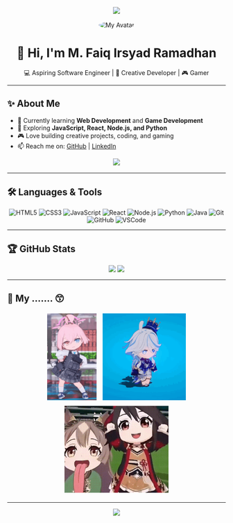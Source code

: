 <!-- Banner -->
<p align="center">
  <img src="https://capsule-render.vercel.app/api?type=waving&color=0:7c3aed,100:9333ea&height=200&section=header&text=Welcome%20to%20My%20Profile!&fontSize=40&fontColor=ffffff&animation=fadeIn" />
</p>

<!-- Logo / Avatar -->
<p align="center">
  <img src="https://github.com/hawoooh.png" width="120" style="border-radius:50%;" alt="My Avatar"/>
</p>

<h1 align="center">👋 Hi, I'm M. Faiq Irsyad Ramadhan</h1>
<p align="center">💻 Aspiring Software Engineer | 🚀 Creative Developer | 🎮 Gamer</p>

---

## ✨ About Me
- 🔭 Currently learning **Web Development** and **Game Development**  
- 🌱 Exploring **JavaScript, React, Node.js, and Python**  
- 🎮 Love building creative projects, coding, and gaming  
- 📫 Reach me on: [GitHub](https://github.com/hawoooh) | [LinkedIn](#)  

<p align="center">
  <a href="https://hawoooh.github.io/Profil/" target="_blank">
    <img src="https://img.shields.io/badge/🌐%20My%20Website-7c3aed?style=for-the-badge&logo=google-chrome&logoColor=white" />
  </a>
</p>

---

## 🛠️ Languages & Tools
<p align="center">
  <!-- Programming Languages -->
  <img src="https://cdn.jsdelivr.net/gh/devicons/devicon/icons/html5/html5-original.svg" height="40" alt="HTML5"/>
  <img src="https://cdn.jsdelivr.net/gh/devicons/devicon/icons/css3/css3-original.svg" height="40" alt="CSS3"/>
  <img src="https://cdn.jsdelivr.net/gh/devicons/devicon/icons/javascript/javascript-original.svg" height="40" alt="JavaScript"/>
  <img src="https://cdn.jsdelivr.net/gh/devicons/devicon/icons/react/react-original.svg" height="40" alt="React"/>
  <img src="https://cdn.jsdelivr.net/gh/devicons/devicon/icons/nodejs/nodejs-original.svg" height="40" alt="Node.js"/>
  <img src="https://cdn.jsdelivr.net/gh/devicons/devicon/icons/python/python-original.svg" height="40" alt="Python"/>
  <img src="https://cdn.jsdelivr.net/gh/devicons/devicon/icons/java/java-original.svg" height="40" alt="Java"/>
  
  <!-- Tools -->
  <img src="https://cdn.jsdelivr.net/gh/devicons/devicon/icons/git/git-original.svg" height="40" alt="Git"/>
  <img src="https://cdn.jsdelivr.net/gh/devicons/devicon/icons/github/github-original.svg" height="40" alt="GitHub"/>
  <img src="https://cdn.jsdelivr.net/gh/devicons/devicon/icons/vscode/vscode-original.svg" height="40" alt="VSCode"/>
</p>

---

## 🏆 GitHub Stats
<p align="center">
  <img src="https://github-readme-stats.vercel.app/api?username=username&show_icons=true&theme=tokyonight" height="150"/>
  <img src="https://github-readme-stats.vercel.app/api/top-langs/?username=username&layout=compact&theme=tokyonight" height="150"/>
</p>

---

## 🎉 My ....... 😙
<p align="center">
  <img src="./takanashi-hoshino-blue-archive.gif" height="200" style="margin:5px;" />
  <img src="./furina-genshin-impact.gif" height="200" style="margin:5px;" />
  <img src="./satono-diamond-kitasan-black.gif" height="200" style="margin:5px;" />
</p>

---

<!-- Footer Decoration -->
<p align="center">
  <img src="https://capsule-render.vercel.app/api?type=waving&color=0:9333ea,100:7c3aed&height=120&section=footer"/>
</p>

